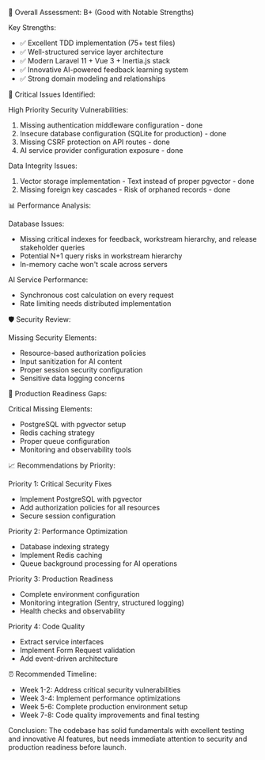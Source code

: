   🎯 Overall Assessment: B+ (Good with Notable Strengths)

  Key Strengths:
  - ✅ Excellent TDD implementation (75+ test files)
  - ✅ Well-structured service layer architecture
  - ✅ Modern Laravel 11 + Vue 3 + Inertia.js stack
  - ✅ Innovative AI-powered feedback learning system
  - ✅ Strong domain modeling and relationships

  🚨 Critical Issues Identified:

  High Priority Security Vulnerabilities:

  1. Missing authentication middleware configuration - done
  2. Insecure database configuration (SQLite for production) - done
  3. Missing CSRF protection on API routes - done
  4. AI service provider configuration exposure - done

  Data Integrity Issues:

  1. Vector storage implementation - Text instead of proper pgvector - done
  2. Missing foreign key cascades - Risk of orphaned records - done

  📊 Performance Analysis:

  Database Issues:
  - Missing critical indexes for feedback, workstream hierarchy, and release stakeholder queries
  - Potential N+1 query risks in workstream hierarchy
  - In-memory cache won't scale across servers

  AI Service Performance:
  - Synchronous cost calculation on every request
  - Rate limiting needs distributed implementation

  🛡️ Security Review:

  Missing Security Elements:
  - Resource-based authorization policies
  - Input sanitization for AI content
  - Proper session security configuration
  - Sensitive data logging concerns

  🚀 Production Readiness Gaps:

  Critical Missing Elements:
  - PostgreSQL with pgvector setup
  - Redis caching strategy
  - Proper queue configuration
  - Monitoring and observability tools

  📈 Recommendations by Priority:

  Priority 1: Critical Security Fixes

  - Implement PostgreSQL with pgvector
  - Add authorization policies for all resources
  - Secure session configuration

  Priority 2: Performance Optimization

  - Database indexing strategy
  - Implement Redis caching
  - Queue background processing for AI operations

  Priority 3: Production Readiness

  - Complete environment configuration
  - Monitoring integration (Sentry, structured logging)
  - Health checks and observability

  Priority 4: Code Quality

  - Extract service interfaces
  - Implement Form Request validation
  - Add event-driven architecture

  ⏰ Recommended Timeline:

  - Week 1-2: Address critical security vulnerabilities
  - Week 3-4: Implement performance optimizations
  - Week 5-6: Complete production environment setup
  - Week 7-8: Code quality improvements and final testing

  Conclusion: The codebase has solid fundamentals with excellent testing and innovative AI features, but needs immediate attention to security and production readiness before launch.